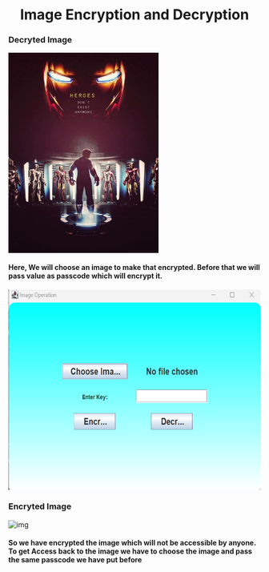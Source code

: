 <h1 align="center">Image Encryption and Decryption</h1>
<h3 >Decryted Image</h3>
<img align="center" alt="img" width="300" height="400" src="ironMan.jpg">
<h4 >Here, We will choose an image to make that encrypted. Before that we will pass value as passcode which will encrypt it.</h3>
<img align="center" alt="img2" width="700" height="400" src="interface.png">
<h3 >Encryted Image</h3>
<img align="center" alt="img" width="300" height="400" src="ironMan -Encrypt.jpg">

<h4 >So we have encrypted the image which will not be accessible by anyone. To get Access back to the image we have to choose the image and pass the same passcode we have put before</h4>
